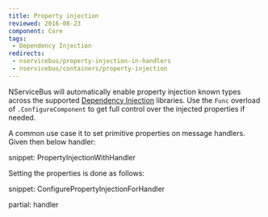 ```yaml
---
title: Property injection
reviewed: 2016-08-23
component: Core
tags:
 - Dependency Injection
redirects:
 - nservicebus/property-injection-in-handlers
 - nservicebus/containers/property-injection
---
```


NServiceBus will automatically enable property injection known types across the supported [Dependency Injection](/nservicebus/dependency-injection) libraries. Use the `Func` overload of `.ConfigureComponent` to get full control over the injected properties if needed.

A common use case it to set primitive properties on message handlers. Given then below handler:

snippet: PropertyInjectionWithHandler

Setting the properties is done as follows:

snippet: ConfigurePropertyInjectionForHandler


partial: handler
